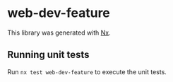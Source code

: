 # web-dev-feature

This library was generated with [Nx](https://nx.dev).

## Running unit tests

Run `nx test web-dev-feature` to execute the unit tests.
